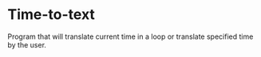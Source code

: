 # Time-to-text
Program that will translate current time in a loop or translate specified time by the user.
